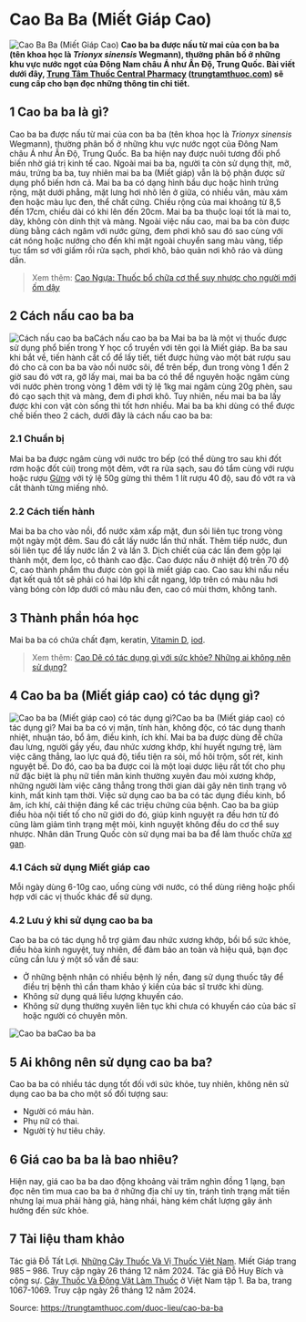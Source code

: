 # Cao Ba Ba (Miết Giáp Cao)

![Cao Ba Ba \(Miết Giáp Cao\)](https://trungtamthuoc.com/images/others/cao-ba-ba-2-3721.jpg)
**Cao ba ba được nấu từ mai của con ba ba (tên khoa học là _Trionyx sinensis_ Wegmann), thường phân bố ở những khu vực nước ngọt của Đông Nam châu Á như Ấn Độ, Trung Quốc. Bài viết dưới đây, [Trung Tâm Thuốc Central Pharmacy](https://trungtamthuoc.com/ "Trung Tâm Thuốc Central Pharmacy") ([trungtamthuoc.com](https://trungtamthuoc.com/ "trungtamthuoc.com")) sẽ cung cấp cho bạn đọc những thông tin chi tiết.**
##  1 Cao ba ba là gì?
Cao ba ba được nấu từ mai của con ba ba (tên khoa học là _Trionyx sinensis_ Wegmann), thường phân bố ở những khu vực nước ngọt của Đông Nam châu Á như Ấn Độ, Trung Quốc.
Ba ba hiện nay được nuôi tương đối phổ biến nhờ giá trị kinh tế cao. Ngoài mai ba ba, người ta còn sử dụng thịt, mỡ, máu, trứng ba ba, tuy nhiên mai ba ba (Miết giáp) vẫn là bộ phận được sử dụng phổ biến hơn cả.
Mai ba ba có dạng hình bầu dục hoặc hình trứng rộng, mặt dưới phẳng, mặt lưng hơi nhô lên ở giữa, có nhiều vân, màu xám đen hoặc màu lục đen, thể chất cứng. Chiều rộng của mai khoảng từ 8,5 đến 17cm, chiều dài có khi lên đến 20cm. Mai ba ba thuộc loại tốt là mai to, dày, không còn dính thịt và màng.
Ngoài việc nấu cao, mai ba ba còn được dùng bằng cách ngâm với nước gừng, đem phơi khô sau đó sao cùng với cát nóng hoặc nướng cho đến khi mặt ngoài chuyển sang màu vàng, tiếp tục tẩm sơ với giấm rồi rửa sạch, phơi khô, bảo quản nơi khô ráo và dùng dần.
> Xem thêm: [Cao Ngựa: Thuốc bổ chữa cơ thể suy nhược cho người mới ốm dậy](https://trungtamthuoc.com/duoc-lieu/cao-ngua)
##  2 Cách nấu cao ba ba
![Cách nấu cao ba ba](https://trungtamthuoc.com/images/item/cao-ba-ba-0.jpg)Cách nấu cao ba ba
Mai ba ba là một vị thuốc được sử dụng phổ biến trong Y học cổ truyền với tên gọi là Miết giáp. Ba ba sau khi bắt về, tiến hành cắt cổ để lấy tiết, tiết được hứng vào một bát rượu sau đó cho cả con ba ba vào nồi nước sôi, để trên bếp, đun trong vòng 1 đến 2 giờ sau đó vớt ra, gỡ lấy mai, mai ba ba có thể để nguyên hoặc ngâm cùng với nước phèn trong vòng 1 đêm với tỷ lệ 1kg mai ngâm cùng 20g phèn, sau đó cạo sạch thịt và màng, đem đi phơi khô. Tuy nhiên, nếu mai ba ba lấy được khi con vật còn sống thì tốt hơn nhiều.
Mai ba ba khi dùng có thể được chế biến theo 2 cách, dưới đây là cách nấu cao ba ba:
### 2.1 Chuẩn bị
Mai ba ba được ngâm cùng với nước tro bếp (có thể dùng tro sau khi đốt rơm hoặc đốt củi) trong một đêm, vớt ra rửa sạch, sau đó tẩm cùng với rượu hoặc rượu [Gừng](https://trungtamthuoc.com/hoat-chat/gung "Gừng") với tỷ lệ 50g gừng thì thêm 1 lít rượu 40 độ, sau đó vớt ra và cắt thành từng miếng nhỏ.
### 2.2 Cách tiến hành
Mai ba ba cho vào nồi, đổ nước xâm xấp mặt, đun sôi liên tục trong vòng một ngày một đêm. Sau đó cắt lấy nước lần thứ nhất. Thêm tiếp nước, đun sôi liên tục để lấy nước lần 2 và lần 3.
Dịch chiết của các lần đem gộp lại thành một, đem lọc, cô thành cao đặc.
Cao được nấu ở nhiệt độ trên 70 độ C, cao thành phẩm thu được còn gọi là miết giáp cao.
Cao sau khi nấu nếu đạt kết quả tốt sẽ phải có hai lớp khi cắt ngang, lớp trên có màu nâu hơi vàng bóng còn lớp dưới có màu nâu đen, cao có mùi thơm, không tanh.
##  3 Thành phần hóa học
Mai ba ba có chứa chất đạm, keratin, [Vitamin D](https://trungtamthuoc.com/hoat-chat/vitamin-d "Vitamin D"), [iod](https://trungtamthuoc.com/bai-viet/iod-voi-co-the "iod").
> Xem thêm: [Cao Dê có tác dụng gì với sức khỏe? Những ai không nên sử dụng?](https://trungtamthuoc.com/duoc-lieu/cao-de)
##  4 Cao ba ba (Miết giáp cao) có tác dụng gì?
![Cao ba ba \(Miết giáp cao\) có tác dụng gì?](https://trungtamthuoc.com/images/item/cao-ba-ba.jpg)Cao ba ba (Miết giáp cao) có tác dụng gì?
Mai ba ba có vị mặn, tính hàn, không độc, có tác dụng thanh nhiệt, nhuận táo, bổ âm, điều kinh, ích khí.
Mai ba ba được dùng để chữa đau lưng, người gầy yếu, đau nhức xương khớp, khí huyết ngưng trệ, làm việc căng thẳng, lao lực quá độ, tiểu tiện ra sỏi, mồ hôi trộm, sốt rét, kinh nguyệt bế.
Do đó, cao ba ba được coi là một loại dược liệu rất tốt cho phụ nữ đặc biệt là phụ nữ tiền mãn kinh thường xuyên đau mỏi xương khớp, những người làm việc căng thẳng trong thời gian dài gây nên tình trạng vô kinh, mất kinh tạm thời. Việc sử dụng cao ba ba có tác dụng điều kinh, bổ âm, ích khí, cải thiện đáng kể các triệu chứng của bệnh.
Cao ba ba giúp điều hòa nội tiết tố cho nữ giới do đó, giúp kinh nguyệt ra đều hơn từ đó cũng làm giảm tình trạng mệt mỏi, kinh nguyệt không đều do cơ thể suy nhược.
Nhân dân Trung Quốc còn sử dụng mai ba ba để làm thuốc chữa [xơ gan](https://trungtamthuoc.com/bai-viet/xo-gan "xơ gan").
### 4.1 Cách sử dụng Miết giáp cao
Mỗi ngày dùng 6-10g cao, uống cùng với nước, có thể dùng riêng hoặc phối hợp với các vị thuốc khác để sử dụng.
### 4.2 Lưu ý khi sử dụng cao ba ba
Cao ba ba có tác dụng hỗ trợ giảm đau nhức xương khớp, bồi bổ sức khỏe, điều hòa kinh nguyệt, tuy nhiên, để đảm bảo an toàn và hiệu quả, bạn đọc cũng cần lưu ý một số vấn đề sau:
  * Ở những bệnh nhân có nhiều bệnh lý nền, đang sử dụng thuốc tây để điều trị bệnh thì cần tham khảo ý kiến của bác sĩ trước khi dùng.
  * Không sử dụng quá liều lượng khuyến cáo.
  * Không sử dụng thường xuyên liên tục khi chưa có khuyến cáo của bác sĩ hoặc người có chuyên môn.

![Cao ba ba](https://trungtamthuoc.com/images/item/cao-ba-ba-1.jpg)Cao ba ba
##  5 Ai không nên sử dụng cao ba ba?
Cao ba ba có nhiều tác dụng tốt đối với sức khỏe, tuy nhiên, không nên sử dụng cao ba ba cho một số đối tượng sau:
  * Người có máu hàn.
  * Phụ nữ có thai.
  * Người tỳ hư tiêu chảy.


##  6 Giá cao ba ba là bao nhiêu?
Hiện nay, giá cao ba ba dao động khoảng vài trăm nghìn đồng 1 lạng, bạn đọc nên tìm mua cao ba ba ở những địa chỉ uy tín, tránh tình trạng mất tiền nhưng lại mua phải hàng giả, hàng nhái, hàng kém chất lượng gây ảnh hưởng đến sức khỏe.
##  7 Tài liệu tham khảo
Tác giả Đỗ Tất Lợi. [Những Cây Thuốc Và Vị Thuốc Việt Nam](https://trungtamthuoc.com/duoc-lieu "Những Cây Thuốc Và Vị Thuốc Việt Nam"). Miết Giáp trang 985 – 986. Truy cập ngày 26 tháng 12 năm 2024.
Tác giả Đỗ Huy Bích và cộng sự. [Cây Thuốc Và Động Vật Làm Thuốc](https://trungtamthuoc.com/bai-viet/doc-online-va-tai-mien-phi-pdf-sach-cay-thuoc-va-dong-vat-lam-thuoc-o-viet-nam "Cây Thuốc Và Động Vật Làm Thuốc") ở Việt Nam tập 1. Ba ba, trang 1067-1069. Truy cập ngày 26 tháng 12 năm 2024.


Source: https://trungtamthuoc.com/duoc-lieu/cao-ba-ba